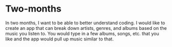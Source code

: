 # Two-months
In two months, I want to be able to better understand coding. I would like to create an app that can break down artists, genres, and albums based on the music you listen to. You would type in a few albums, songs, etc. that you like and the app would pull up music similar to that. 